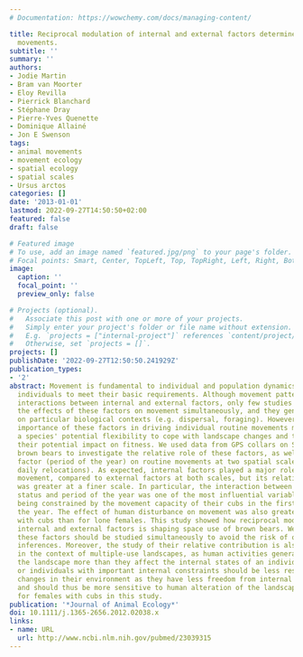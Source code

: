 ```yaml
---
# Documentation: https://wowchemy.com/docs/managing-content/

title: Reciprocal modulation of internal and external factors determines individual
  movements.
subtitle: ''
summary: ''
authors:
- Jodie Martin
- Bram van Moorter
- Eloy Revilla
- Pierrick Blanchard
- Stéphane Dray
- Pierre-Yves Quenette
- Dominique Allainé
- Jon E Swenson
tags:
- animal movements
- movement ecology
- spatial ecology
- spatial scales
- Ursus arctos
categories: []
date: '2013-01-01'
lastmod: 2022-09-27T14:50:50+02:00
featured: false
draft: false

# Featured image
# To use, add an image named `featured.jpg/png` to your page's folder.
# Focal points: Smart, Center, TopLeft, Top, TopRight, Left, Right, BottomLeft, Bottom, BottomRight.
image:
  caption: ''
  focal_point: ''
  preview_only: false

# Projects (optional).
#   Associate this post with one or more of your projects.
#   Simply enter your project's folder or file name without extension.
#   E.g. `projects = ["internal-project"]` references `content/project/deep-learning/index.md`.
#   Otherwise, set `projects = []`.
projects: []
publishDate: '2022-09-27T12:50:50.241929Z'
publication_types:
- '2'
abstract: Movement is fundamental to individual and population dynamics, as it allows
  individuals to meet their basic requirements. Although movement patterns reflect
  interactions between internal and external factors, only few studies have examined
  the effects of these factors on movement simultaneously, and they generally focused
  on particular biological contexts (e.g. dispersal, foraging). However, the relative
  importance of these factors in driving individual routine movements might reflect
  a species' potential flexibility to cope with landscape changes and therefore buffer
  their potential impact on fitness. We used data from GPS collars on Scandinavian
  brown bears to investigate the relative role of these factors, as well as an additional
  factor (period of the year) on routine movements at two spatial scales (hourly and
  daily relocations). As expected, internal factors played a major role in driving
  movement, compared to external factors at both scales, but its relative importance
  was greater at a finer scale. In particular, the interaction between reproductive
  status and period of the year was one of the most influential variables, females
  being constrained by the movement capacity of their cubs in the first periods of
  the year. The effect of human disturbance on movement was also greater for females
  with cubs than for lone females. This study showed how reciprocal modulation of
  internal and external factors is shaping space use of brown bears. We stress that
  these factors should be studied simultaneously to avoid the risk of obtaining context-dependent
  inferences. Moreover, the study of their relative contribution is also highly relevant
  in the context of multiple-use landscapes, as human activities generally affect
  the landscape more than they affect the internal states of an individual. Species
  or individuals with important internal constraints should be less responsive to
  changes in their environment as they have less freedom from internal constraints
  and should thus be more sensitive to human alteration of the landscape, as shown
  for females with cubs in this study.
publication: '*Journal of Animal Ecology*'
doi: 10.1111/j.1365-2656.2012.02038.x
links:
- name: URL
  url: http://www.ncbi.nlm.nih.gov/pubmed/23039315
---
```

